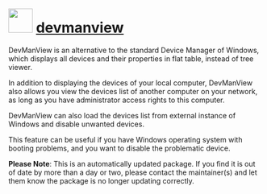 ﻿# <img src="https://cdn.jsdelivr.net/gh/mkevenaar/chocolatey-packages@e1d9a5ea9725b2f50f96ef7550d6537ea4450768/icons/devmanview.png" width="48" height="48"/> [devmanview](https://community.chocolatey.org/packages/devmanview)

DevManView is an alternative to the standard Device Manager of Windows, which displays all devices and their properties in flat table, instead of tree viewer.

In addition to displaying the devices of your local computer, DevManView also allows you view the devices list of another computer on your network, as long as you have administrator access rights to this computer.

DevManView can also load the devices list from external instance of Windows and disable unwanted devices.

This feature can be useful if you have Windows operating system with booting problems, and you want to disable the problematic device.

**Please Note**: This is an automatically updated package. If you find it is
out of date by more than a day or two, please contact the maintainer(s) and
let them know the package is no longer updating correctly.
